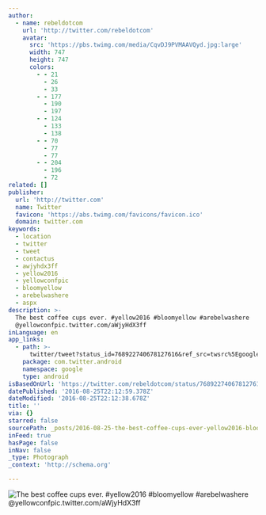 ```yaml
---
author:
  - name: rebeldotcom
    url: 'http://twitter.com/rebeldotcom'
    avatar:
      src: 'https://pbs.twimg.com/media/CqvDJ9PVMAAVQyd.jpg:large'
      width: 747
      height: 747
      colors:
        - - 21
          - 26
          - 33
        - - 177
          - 190
          - 197
        - - 124
          - 133
          - 138
        - - 70
          - 77
          - 77
        - - 204
          - 196
          - 72
related: []
publisher:
  url: 'http://twitter.com'
  name: Twitter
  favicon: 'https://abs.twimg.com/favicons/favicon.ico'
  domain: twitter.com
keywords:
  - location
  - twitter
  - tweet
  - contactus
  - awjyhdx3ff
  - yellow2016
  - yellowconfpic
  - bloomyellow
  - arebelwashere
  - aspx
description: >-
  The best coffee cups ever. #yellow2016 #bloomyellow #arebelwashere
  @yellowconfpic.twitter.com/aWjyHdX3ff
inLanguage: en
app_links:
  - path: >-
      twitter/tweet?status_id=768922740678127616&ref_src=twsrc%5Egoogle%7Ctwcamp%5Eandroidseo%7Ctwgr%5Estatus%7Ctwterm%5E768922740678127616
    package: com.twitter.android
    namespace: google
    type: android
isBasedOnUrl: 'https://twitter.com/rebeldotcom/status/768922740678127616'
datePublished: '2016-08-25T22:12:59.378Z'
dateModified: '2016-08-25T22:12:38.678Z'
title: ''
via: {}
starred: false
sourcePath: _posts/2016-08-25-the-best-coffee-cups-ever-yellow2016-bloomyellow-arebelw.md
inFeed: true
hasPage: false
inNav: false
_type: Photograph
_context: 'http://schema.org'

---
```

![The best coffee cups ever. #yellow2016 #bloomyellow #arebelwashere @yellowconfpic.twitter.com/aWjyHdX3ff](https://pbs.twimg.com/media/CqvDJ9PVMAAVQyd.jpg:large)